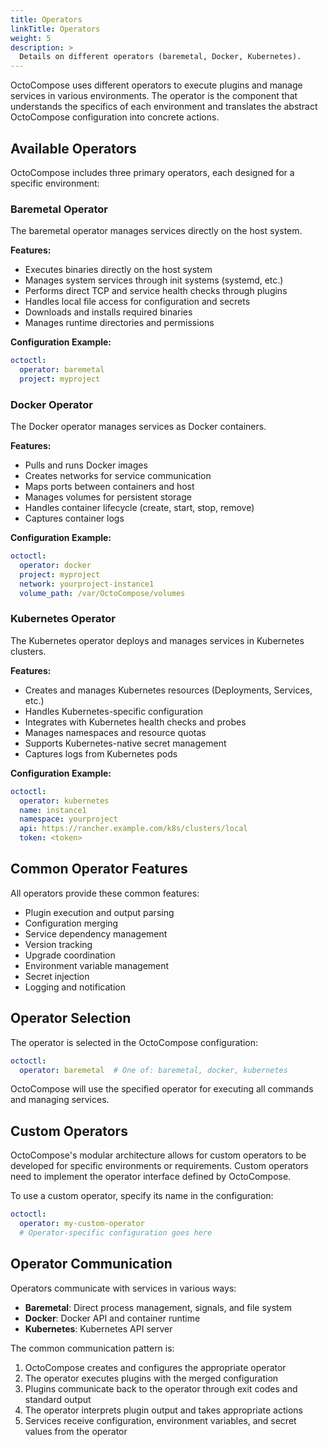 ```yaml
---
title: Operators
linkTitle: Operators
weight: 5
description: >
  Details on different operators (baremetal, Docker, Kubernetes).
---
```


OctoCompose uses different operators to execute plugins and manage services in various environments. The operator is the component that understands the specifics of each environment and translates the abstract OctoCompose configuration into concrete actions.

## Available Operators

OctoCompose includes three primary operators, each designed for a specific environment:

### Baremetal Operator

The baremetal operator manages services directly on the host system.

**Features:**
- Executes binaries directly on the host system
- Manages system services through init systems (systemd, etc.)
- Performs direct TCP and service health checks through plugins
- Handles local file access for configuration and secrets
- Downloads and installs required binaries
- Manages runtime directories and permissions

**Configuration Example:**
```yaml
octoctl:
  operator: baremetal
  project: myproject
```

### Docker Operator

The Docker operator manages services as Docker containers.

**Features:**
- Pulls and runs Docker images
- Creates networks for service communication
- Maps ports between containers and host
- Manages volumes for persistent storage
- Handles container lifecycle (create, start, stop, remove)
- Captures container logs

**Configuration Example:**
```yaml
octoctl:
  operator: docker
  project: myproject
  network: yourproject-instance1
  volume_path: /var/OctoCompose/volumes
```

### Kubernetes Operator

The Kubernetes operator deploys and manages services in Kubernetes clusters.

**Features:**
- Creates and manages Kubernetes resources (Deployments, Services, etc.)
- Handles Kubernetes-specific configuration
- Integrates with Kubernetes health checks and probes
- Manages namespaces and resource quotas
- Supports Kubernetes-native secret management
- Captures logs from Kubernetes pods

**Configuration Example:**
```yaml
octoctl:
  operator: kubernetes
  name: instance1
  namespace: yourproject
  api: https://rancher.example.com/k8s/clusters/local
  token: <token>
```

## Common Operator Features

All operators provide these common features:

- Plugin execution and output parsing
- Configuration merging
- Service dependency management
- Version tracking
- Upgrade coordination
- Environment variable management
- Secret injection
- Logging and notification

## Operator Selection

The operator is selected in the OctoCompose configuration:

```yaml
octoctl:
  operator: baremetal  # One of: baremetal, docker, kubernetes
```

OctoCompose will use the specified operator for executing all commands and managing services.

## Custom Operators

OctoCompose's modular architecture allows for custom operators to be developed for specific environments or requirements. Custom operators need to implement the operator interface defined by OctoCompose.

To use a custom operator, specify its name in the configuration:

```yaml
octoctl:
  operator: my-custom-operator
  # Operator-specific configuration goes here
```

## Operator Communication

Operators communicate with services in various ways:

- **Baremetal**: Direct process management, signals, and file system
- **Docker**: Docker API and container runtime
- **Kubernetes**: Kubernetes API server

The common communication pattern is:

1. OctoCompose creates and configures the appropriate operator
2. The operator executes plugins with the merged configuration
3. Plugins communicate back to the operator through exit codes and standard output
4. The operator interprets plugin output and takes appropriate actions
5. Services receive configuration, environment variables, and secret values from the operator
